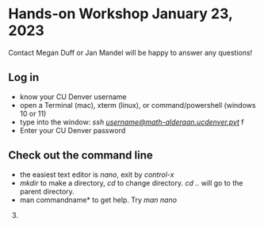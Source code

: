# Hands-on Workshop January 23, 2023

Contact Megan Duff or Jan Mandel will be happy to answer any questions!

## Log in
* know your CU Denver username
* open a Terminal (mac), xterm (linux), or command/powershell (windows 10 or 11) 
* type into the window: *ssh username@math-alderaan.ucdenver.pvt* f
* Enter your CU Denver password
    
## Check out the command line
* the easiest text editor is *nano*, exit by *control-x*
* *mkdir* to make a directory, *cd* to change directory. *cd ..* will go to the parent directory.
* man commandname* to get help. Try *man nano*

3. 

